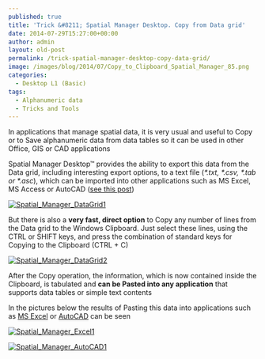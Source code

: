 ```yaml
---
published: true
title: 'Trick &#8211; Spatial Manager Desktop. Copy from Data grid'
date: 2014-07-29T15:27:00+00:00
author: admin
layout: old-post
permalink: /trick-spatial-manager-desktop-copy-data-grid/
image: /images/blog/2014/07/Copy_to_Clipboard_Spatial_Manager_85.png
categories:
  - Desktop L1 (Basic)
tags:
  - Alphanumeric data
  - Tricks and Tools
---
```

In applications that manage spatial data, it is very usual and useful to Copy or to Save alphanumeric data from data tables so it can be used in other Office, GIS or CAD applications<!--more-->

Spatial Manager Desktop™ provides the ability to export this data from the Data grid, including interesting export options, to a text file (_\*.txt, \*.csv, \*.tab or \*.asc_), which can be imported into other applications such as MS Excel, MS Access or AutoCAD (<a title="Export alphanumeric data from spatial tables" href="http://www.spatialmanager.com/export-alphanumeric-data-spatial-tables/" target="_blank" rel="nofollow">see this post</a>)

<a href="/images/blog/2014/07/Spatial_Manager_DataGrid1.png" target="_blank" rel="nofollow"><img src="/images/blog/2014/07/Spatial_Manager_DataGrid1-1024x576.png" alt="Spatial_Manager_DataGrid1" width="625" height="351" srcset="/images/blog/2014/07/Spatial_Manager_DataGrid1-1024x576.png 1024w, /images/blog/2014/07/Spatial_Manager_DataGrid1-300x168.png 300w, /images/blog/2014/07/Spatial_Manager_DataGrid1-624x351.png 624w, /images/blog/2014/07/Spatial_Manager_DataGrid1.png 1280w" sizes="(max-width: 625px) 100vw, 625px" /></a>

But there is also a **very fast, direct option** to Copy any number of lines from the Data grid to the Windows Clipboard. Just select these lines, using the CTRL or SHIFT keys, and press the combination of standard keys for Copying to the Clipboard (CTRL + C)

<a href="/images/blog/2014/07/Spatial_Manager_DataGrid2.png" target="_blank" rel="nofollow"><img src="/images/blog/2014/07/Spatial_Manager_DataGrid2-1024x576.png" alt="Spatial_Manager_DataGrid2" width="625" height="351" srcset="/images/blog/2014/07/Spatial_Manager_DataGrid2-1024x576.png 1024w, /images/blog/2014/07/Spatial_Manager_DataGrid2-300x168.png 300w, /images/blog/2014/07/Spatial_Manager_DataGrid2-624x351.png 624w, /images/blog/2014/07/Spatial_Manager_DataGrid2.png 1280w" sizes="(max-width: 625px) 100vw, 625px" /></a>

After the Copy operation, the information, which is now contained inside the Clipboard, is tabulated and **can be Pasted into any application** that supports data tables or simple text contents

In the pictures below the results of Pasting this data into applications such as <a title="MS Excel page" href="http://office.microsoft.com/en-us/excel/" target="_blank" rel="nofollow">MS Excel</a> or <a title="AutoCAD product page" href="http://www.autodesk.com/products/autocad/overview" target="_blank" rel="nofollow">AutoCAD</a> can be seen

<a href="/images/blog/2014/07/Spatial_Manager_Excel1.png" target="_blank" rel="nofollow"><img src="/images/blog/2014/07/Spatial_Manager_Excel1-1024x576.png" alt="Spatial_Manager_Excel1" width="625" height="351" srcset="/images/blog/2014/07/Spatial_Manager_Excel1-1024x576.png 1024w, /images/blog/2014/07/Spatial_Manager_Excel1-300x168.png 300w, /images/blog/2014/07/Spatial_Manager_Excel1-624x351.png 624w, /images/blog/2014/07/Spatial_Manager_Excel1.png 1280w" sizes="(max-width: 625px) 100vw, 625px" /></a>

<a href="/images/blog/2014/07/Spatial_Manager_AutoCAD1.png" target="_blank" rel="nofollow"><img src="/images/blog/2014/07/Spatial_Manager_AutoCAD1-1024x576.png" alt="Spatial_Manager_AutoCAD1" width="625" height="351" srcset="/images/blog/2014/07/Spatial_Manager_AutoCAD1-1024x576.png 1024w, /images/blog/2014/07/Spatial_Manager_AutoCAD1-300x168.png 300w, /images/blog/2014/07/Spatial_Manager_AutoCAD1-624x351.png 624w, /images/blog/2014/07/Spatial_Manager_AutoCAD1.png 1280w" sizes="(max-width: 625px) 100vw, 625px" /></a>